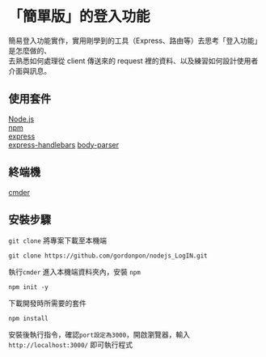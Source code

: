 # 「簡單版」的登入功能

簡易登入功能實作，實用剛學到的工具（Express、路由等）去思考「登入功能」是怎麼做的、  
去熟悉如何處理從 client 傳送來的 request 裡的資料、以及練習如何設計使用者介面與訊息。  


## 使用套件

[Node.js](https://nodejs.org/zh-tw/)  
[npm](https://www.npmjs.com/)  
[express](https://www.npmjs.com/package/express)  
[express-handlebars](https://www.npmjs.com/search?q=express-handlebars)
[body-parser](https://www.npmjs.com/search?q=body-parser)  

## 終端機  

[cmder](https://cmder.net/)

## 安裝步驟

`git clone` 將專案下載至本機端  
```console
git clone https://github.com/gordonpon/nodejs_LogIN.git
```
執行`cmder` 進入本機端資料夾內，安裝 `npm`  
```console
npm init -y  
```
下載開發時所需要的套件
```console
npm install 
```
安裝後執行指令，確認`port設定為3000`，開啟瀏覽器，輸入`http://localhost:3000/` 即可執行程式  
